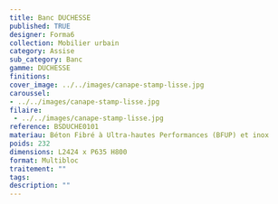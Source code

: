 ```yaml
---
title: Banc DUCHESSE
published: TRUE
designer: Forma6
collection: Mobilier urbain
category: Assise
sub_category: Banc
gamme: DUCHESSE 
finitions: 
cover_image: ../../images/canape-stamp-lisse.jpg
caroussel: 
- ../../images/canape-stamp-lisse.jpg
filaire: 
 - ../../images/canape-stamp-lisse.jpg
reference: BSDUCHE0101
materiau: Béton Fibré à Ultra-hautes Performances (BFUP) et inox
poids: 232
dimensions: L2424 x P635 H800
format: Multibloc
traitement: ""
tags: 
description: ""
---
```

